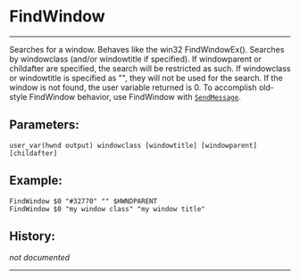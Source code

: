 # FindWindow

---

Searches for a window. Behaves like the win32 FindWindowEx(). Searches by windowclass (and/or windowtitle if specified). If windowparent or childafter are specified, the search will be restricted as such. If windowclass or windowtitle is specified as "", they will not be used for the search. If the window is not found, the user variable returned is 0. To accomplish old-style FindWindow behavior, use FindWindow with [`SendMessage`][1].

## Parameters:

    user_var(hwnd output) windowclass [windowtitle] [windowparent] [childafter]

## Example:

	FindWindow $0 "#32770" "" $HWNDPARENT
	FindWindow $0 "my window class" "my window title"

## History:

*not documented*

---

[1]: SendMessage.md